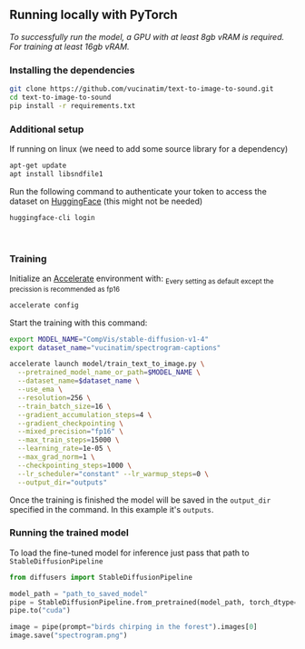 ## Running locally with PyTorch

_To successfully run the model, a GPU with at least 8gb vRAM is required.
For training at least 16gb vRAM._

### Installing the dependencies

```bash
git clone https://github.com/vucinatim/text-to-image-to-sound.git
cd text-to-image-to-sound
pip install -r requirements.txt
```

### Additional setup

If running on linux (we need to add some source library for a dependency)

```bash
apt-get update
apt install libsndfile1
```

Run the following command to authenticate your token to access the dataset on [HuggingFace](https://huggingface.co/datasets/vucinatim/spectrogram-captions) (this might not be needed)

```bash
huggingface-cli login
```

<br>

### Training

Initialize an [Accelerate](https://github.com/huggingface/accelerate/) environment with:
<sub>Every setting as default except the precission is recommended as fp16</sub>

```bash
accelerate config
```

Start the training with this command:

```bash
export MODEL_NAME="CompVis/stable-diffusion-v1-4"
export dataset_name="vucinatim/spectrogram-captions"

accelerate launch model/train_text_to_image.py \
  --pretrained_model_name_or_path=$MODEL_NAME \
  --dataset_name=$dataset_name \
  --use_ema \
  --resolution=256 \
  --train_batch_size=16 \
  --gradient_accumulation_steps=4 \
  --gradient_checkpointing \
  --mixed_precision="fp16" \
  --max_train_steps=15000 \
  --learning_rate=1e-05 \
  --max_grad_norm=1 \
  --checkpointing_steps=1000 \
  --lr_scheduler="constant" --lr_warmup_steps=0 \
  --output_dir="outputs"
```

Once the training is finished the model will be saved in the `output_dir` specified in the command. In this example it's `outputs`. 

### Running the trained model

To load the fine-tuned model for inference just pass that path to `StableDiffusionPipeline`

```python
from diffusers import StableDiffusionPipeline

model_path = "path_to_saved_model"
pipe = StableDiffusionPipeline.from_pretrained(model_path, torch_dtype=torch.float16)
pipe.to("cuda")

image = pipe(prompt="birds chirping in the forest").images[0]
image.save("spectrogram.png")
```
